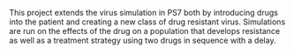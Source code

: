 This project extends the virus simulation in PS7 both by introducing drugs into the patient and creating a new class of
drug resistant virus. Simulations are run on the effects of the drug on a population that develops resistance as well
as a treatment strategy using two drugs in sequence with a delay.
